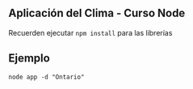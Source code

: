## Aplicación del Clima - Curso Node


Recuerden ejecutar ```npm install``` para las librerías

## Ejemplo
```
node app -d "Ontario"
```